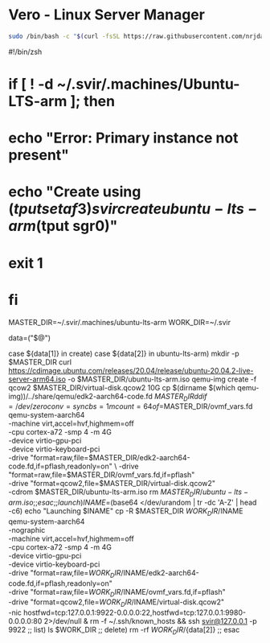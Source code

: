 # Vero - Linux Server Manager

```bash
sudo /bin/bash -c "$(curl -fsSL https://raw.githubusercontent.com/nrjdalal/Vero-LSM/master/install.sh)"
```
#!/bin/zsh

# if [ ! -d ~/.svir/.machines/Ubuntu-LTS-arm ]; then
#   echo "Error: Primary instance not present"
#   echo "Create using $(tput setaf 3)svir create ubuntu-lts-arm$(tput sgr0)"
#   exit 1
# fi

MASTER_DIR=~/.svir/.machines/ubuntu-lts-arm
WORK_DIR=~/.svir

data=("$@")

case ${data[1]} in
create)
  case ${data[2]} in
  ubuntu-lts-arm)
    mkdir -p $MASTER_DIR
    curl https://cdimage.ubuntu.com/releases/20.04/release/ubuntu-20.04.2-live-server-arm64.iso -o $MASTER_DIR/ubuntu-lts-arm.iso
    qemu-img create -f qcow2 $MASTER_DIR/virtual-disk.qcow2 10G
    cp $(dirname $(which qemu-img))/../share/qemu/edk2-aarch64-code.fd $MASTER_DIR
    dd if=/dev/zero conv=sync bs=1m count=64 of=$MASTER_DIR/ovmf_vars.fd
    qemu-system-aarch64 \
      -machine virt,accel=hvf,highmem=off \
      -cpu cortex-a72 -smp 4 -m 4G \
      -device virtio-gpu-pci \
      -device virtio-keyboard-pci \
      -drive "format=raw,file=$MASTER_DIR/edk2-aarch64-code.fd,if=pflash,readonly=on" \
      -drive "format=raw,file=$MASTER_DIR/ovmf_vars.fd,if=pflash" \
      -drive "format=qcow2,file=$MASTER_DIR/virtual-disk.qcow2" \
      -cdrom $MASTER_DIR/ubuntu-lts-arm.iso
    rm $MASTER_DIR/ubuntu-lts-arm.iso
    ;;
  esac
  ;;
launch)
  INAME=$(base64 </dev/urandom | tr -dc 'A-Z' | head -c6)
  echo "Launching $INAME"
  cp -R $MASTER_DIR $WORK_DIR/$INAME
  qemu-system-aarch64 \
    -nographic \
    -machine virt,accel=hvf,highmem=off \
    -cpu cortex-a72 -smp 4 -m 4G \
    -device virtio-gpu-pci \
    -device virtio-keyboard-pci \
    -drive "format=raw,file=$WORK_DIR/$INAME/edk2-aarch64-code.fd,if=pflash,readonly=on" \
    -drive "format=raw,file=$WORK_DIR/$INAME/ovmf_vars.fd,if=pflash" \
    -drive "format=qcow2,file=$WORK_DIR/$INAME/virtual-disk.qcow2" \
    -nic hostfwd=tcp:127.0.0.1:9922-0.0.0.0:22,hostfwd=tcp:127.0.0.1:9980-0.0.0.0:80 2>/dev/null &
  rm -f ~/.ssh/known_hosts && ssh svir@127.0.0.1 -p 9922
  ;;
list)
  ls $WORK_DIR
  ;;
delete)
  rm -rf $WORK_DIR/${data[2]}
  ;;
esac
